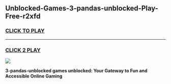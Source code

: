 
## Unblocked-Games-3-pandas-unblocked-Play-Free-r2xfd
<h3>
<a href="https://premium76.site?title=3-pandas-unblocked&ref=18A1">CLICK TO PLAY</a></h3>
<hr>

<h3>
<a href="https://premium76.site?title=3-pandas-unblocked&ref=18A1">CLICK 2 PLAY</a>
  
</h3>

<a href="https://premium76.site?title=3-pandas-unblocked&ref=18A1"><img src="https://clearcache.store/games.png"></a>


**3-pandas-unblocked games unblocked: Your Gateway to Fun and Accessible Online Gaming**
